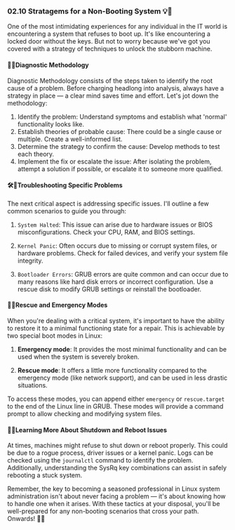 ### 02.10 Stratagems for a Non-Booting System 💡🚀

One of the most intimidating experiences for any individual in the IT world is encountering a system that refuses to boot up. It's like encountering a locked door without the keys. But not to worry because we've got you covered with a strategy of techniques to unlock the stubborn machine.

#### 💼🔬Diagnostic Methodology

Diagnostic Methodology consists of the steps taken to identify the root cause of a problem. Before charging headlong into analysis, always have a strategy in place — a clear mind saves time and effort. Let's jot down the methodology:

1. Identify the problem: Understand symptoms and establish what 'normal' functionality looks like.
2. Establish theories of probable cause: There could be a single cause or multiple. Create a well-informed list.
3. Determine the strategy to confirm the cause: Develop methods to test each theory.
4. Implement the fix or escalate the issue: After isolating the problem, attempt a solution if possible, or escalate it to someone more qualified.

#### 🛠🎯Troubleshooting Specific Problems

The next critical aspect is addressing specific issues. I'll outline a few common scenarios to guide you through:

1. `System Halted`: This issue can arise due to hardware issues or BIOS misconfigurations. Check your CPU, RAM, and BIOS settings.

2. `Kernel Panic`: Often occurs due to missing or corrupt system files, or hardware problems. Check for failed devices, and verify your system file integrity.

3. `Bootloader Errors`: GRUB errors are quite common and can occur due to many reasons like hard disk errors or incorrect configuration. Use a rescue disk to modify GRUB settings or reinstall the bootloader.

#### 🧰💥Rescue and Emergency Modes

When you're dealing with a critical system, it's important to have the ability to restore it to a minimal functioning state for a repair. This is achievable by two special boot modes in Linux:

1. **Emergency mode**: It provides the most minimal functionality and can be used when the system is severely broken.

2. **Rescue mode**: It offers a little more functionality compared to the emergency mode (like network support), and can be used in less drastic situations.

To access these modes, you can append either `emergency` or `rescue.target` to the end of the Linux line in GRUB. These modes will provide a command prompt to allow checking and modifying system files.

#### 📘🔄Learning More About Shutdown and Reboot Issues

At times, machines might refuse to shut down or reboot properly. This could be due to a rogue process, driver issues or a kernel panic. Logs can be checked using the `journalctl` command to identify the problem. Additionally, understanding the SysRq key combinations can assist in safely rebooting a stuck system.

Remember, the key to becoming a seasoned professional in Linux system administration isn't about never facing a problem — it's about knowing how to handle one when it arises. With these tactics at your disposal, you'll be well-prepared for any non-booting scenarios that cross your path. Onwards! 🐧✨